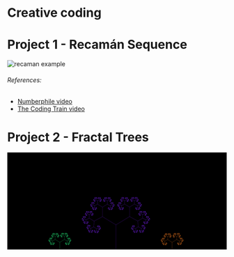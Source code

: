 # Creative coding

# Project 1 - Recamán Sequence


![recaman example]( /recaman_1/output/recaman.gif)

<h6>References: </h6>

* [Numberphile video]( https://www.youtube.com/watch?v=FGC5TdIiT9U&t=530s)
* [The Coding Train video](https://www.youtube.com/watch?v=DhFZfzOvNTU&t=682s)

# Project 2 - Fractal Trees


![Fractal visualization]( /fractals/output.png)
